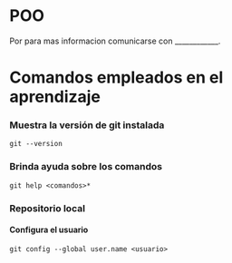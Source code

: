 # POO
Por para mas informacion comunicarse con ____________.
# Comandos empleados en el aprendizaje

### Muestra la versión de git instalada
```
git --version
```
### Brinda ayuda sobre los comandos
```
git help <comandos>*
```
### Repositorio local

#### Configura el usuario
```
git config --global user.name <usuario>
